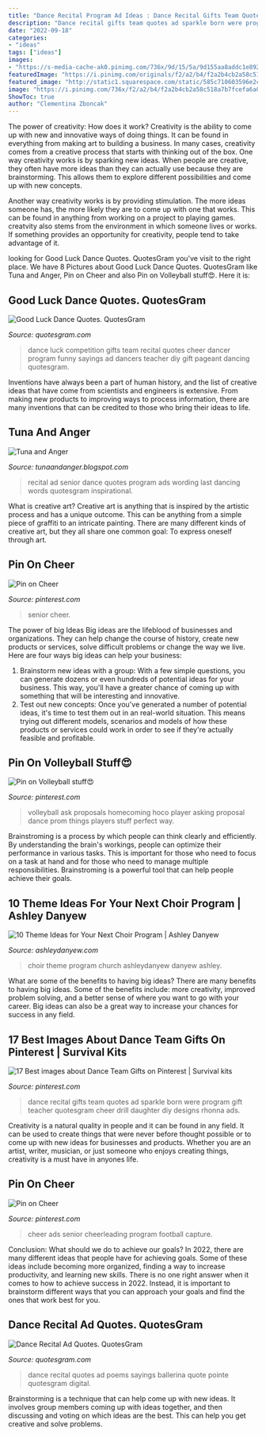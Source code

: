 ```yaml
---
title: "Dance Recital Program Ad Ideas : Dance Recital Gifts Team Quotes Ad Sparkle Born Were Program Gift Teacher Quotesgram Cheer Drill Daughter Diy Designs Rhonna Ads"
description: "Dance recital gifts team quotes ad sparkle born were program gift teacher quotesgram cheer drill daughter diy designs rhonna ads"
date: "2022-09-18"
categories:
- "ideas"
tags: ["ideas"]
images:
- "https://s-media-cache-ak0.pinimg.com/736x/9d/15/5a/9d155aa8addc1e8929724dbc815d85b1--dance-team-gifts-dance-teacher-gifts.jpg"
featuredImage: "https://i.pinimg.com/originals/f2/a2/b4/f2a2b4cb2a58c518a7b7fcefa6a01116.jpg"
featured_image: "http://static1.squarespace.com/static/585c710603596e2c47dad93e/585c7b94fc015557b74e12eb/585c7ca2fc015557b74e3f01/1484315645691/?format=1000w"
image: "https://i.pinimg.com/736x/f2/a2/b4/f2a2b4cb2a58c518a7b7fcefa6a01116--cheer-pictures-senior-pictures.jpg"
ShowToc: true
author: "Clementina Zboncak"
---
```



The power of creativity: How does it work?
Creativity is the ability to come up with new and innovative ways of doing things. It can be found in everything from making art to building a business. In many cases, creativity comes from a creative process that starts with thinking out of the box.
One way creativity works is by sparking new ideas. When people are creative, they often have more ideas than they can actually use because they are brainstorming. This allows them to explore different possibilities and come up with new concepts.

Another way creativity works is by providing stimulation. The more ideas someone has, the more likely they are to come up with one that works. This can be found in anything from working on a project to playing games. creatvity also stems from the environment in which someone lives or works. If something provides an opportunity for creativity, people tend to take advantage of it.

	

		
looking for Good Luck Dance Quotes. QuotesGram you've visit to the right place. We have 8 Pictures about Good Luck Dance Quotes. QuotesGram like Tuna and Anger, Pin on Cheer and also Pin on Volleyball stuff😍. Here it is:
		
    
## Good Luck Dance Quotes. QuotesGram

<img loading=lazy src="https://cdn.quotesgram.com/small/50/35/1357102775-Dance-Competition-Good-Luck-Gifts-with-FREE-download-www_amygigglesdesigns_com_-298x600.jpg" onerror="this.onerror=null;this.src='https://tse1.mm.bing.net/th?id=OIP.ujhB1npJcFbM8PunPisP-gAAAA&amp;pid=15.1';" alt="Good Luck Dance Quotes. QuotesGram">

_Source: quotesgram.com_

>dance luck competition gifts team recital quotes cheer dancer program funny sayings ad dancers teacher diy gift pageant dancing quotesgram. 

	

Inventions have always been a part of human history, and the list of creative ideas that have come from scientists and engineers is extensive. From making new products to improving ways to process information, there are many inventions that can be credited to those who bring their ideas to life.

    
## Tuna And Anger

<img loading=lazy src="http://4.bp.blogspot.com/-EBIi4cggKW0/UWBoAt7qlWI/AAAAAAAABDk/k8ow6tocBqw/s1600/Rowan+senior+recital+ad+base+-+Copy.jpg" onerror="this.onerror=null;this.src='https://tse3.mm.bing.net/th?id=OIP.AZ2GjtVoV_GiGq6dzoGPlQHaJP&amp;pid=15.1';" alt="Tuna and Anger">

_Source: tunaandanger.blogspot.com_

>recital ad senior dance quotes program ads wording last dancing words quotesgram inspirational. 

	

What is creative art?
Creative art is anything that is inspired by the artistic process and has a unique outcome. This can be anything from a simple piece of graffiti to an intricate painting. There are many different kinds of creative art, but they all share one common goal: To express oneself through art.

    
## Pin On Cheer

<img loading=lazy src="https://i.pinimg.com/736x/f2/a2/b4/f2a2b4cb2a58c518a7b7fcefa6a01116--cheer-pictures-senior-pictures.jpg" onerror="this.onerror=null;this.src='https://tse1.mm.bing.net/th?id=OIP.Tc4Ee5cZ16bpHeFy--DNtAHaNU&amp;pid=15.1';" alt="Pin on Cheer">

_Source: pinterest.com_

>senior cheer. 

	

The power of big Ideas
Big ideas are the lifeblood of businesses and organizations. They can help change the course of history, create new products or services, solve difficult problems or change the way we live.
Here are four ways big ideas can help your business: 
1. Brainstorm new ideas with a group: With a few simple questions, you can generate dozens or even hundreds of potential ideas for your business. This way, you'll have a greater chance of coming up with something that will be interesting and innovative.
2. Test out new concepts: Once you've generated a number of potential ideas, it's time to test them out in an real-world situation. This means trying out different models, scenarios and models of how these products or services could work in order to see if they're actually feasible and profitable. 

    
## Pin On Volleyball Stuff😍

<img loading=lazy src="https://i.pinimg.com/736x/c1/d5/7b/c1d57b1339b685f3dff6d7d017e2e3ca--volleyball-sayings-volleyball-ideas.jpg" onerror="this.onerror=null;this.src='https://tse3.mm.bing.net/th?id=OIP.v5v8uT80cma8B73X6_9iKgHaHS&amp;pid=15.1';" alt="Pin on Volleyball stuff😍">

_Source: pinterest.com_

>volleyball ask proposals homecoming hoco player asking proposal dance prom things players stuff perfect way. 

	

Brainstroming is a process by which people can think clearly and efficiently. By understanding the brain's workings, people can optimize their performance in various tasks. This is important for those who need to focus on a task at hand and for those who need to manage multiple responsibilities. Brainstroming is a powerful tool that can help people achieve their goals.

    
## 10 Theme Ideas For Your Next Choir Program | Ashley Danyew

<img loading=lazy src="http://static1.squarespace.com/static/585c710603596e2c47dad93e/585c7b94fc015557b74e12eb/585c7ca2fc015557b74e3f01/1484315645691/?format=1000w" onerror="this.onerror=null;this.src='https://tse3.mm.bing.net/th?id=OIP.DmNJs1hUJFDq8R_0s0be7gDWEs&amp;pid=15.1';" alt="10 Theme Ideas for Your Next Choir Program | Ashley Danyew">

_Source: ashleydanyew.com_

>choir theme program church ashleydanyew danyew ashley. 

	

What are some of the benefits to having big ideas?
There are many benefits to having big ideas. Some of the benefits include: more creativity, improved problem solving, and a better sense of where you want to go with your career. Big ideas can also be a great way to increase your chances for success in any field.

    
## 17 Best Images About Dance Team Gifts On Pinterest | Survival Kits

<img loading=lazy src="https://s-media-cache-ak0.pinimg.com/736x/9d/15/5a/9d155aa8addc1e8929724dbc815d85b1--dance-team-gifts-dance-teacher-gifts.jpg" onerror="this.onerror=null;this.src='https://tse2.mm.bing.net/th?id=OIP.P_Cf4AQlpL-aoytzmfmu8gHaLH&amp;pid=15.1';" alt="17 Best images about Dance Team Gifts on Pinterest | Survival kits">

_Source: pinterest.com_

>dance recital gifts team quotes ad sparkle born were program gift teacher quotesgram cheer drill daughter diy designs rhonna ads. 

	

Creativity is a natural quality in people and it can be found in any field. It can be used to create things that were never before thought possible or to come up with new ideas for businesses and products. Whether you are an artist, writer, musician, or just someone who enjoys creating things, creativity is a must have in anyones life.

    
## Pin On Cheer

<img loading=lazy src="https://i.pinimg.com/originals/f2/a2/b4/f2a2b4cb2a58c518a7b7fcefa6a01116.jpg" onerror="this.onerror=null;this.src='https://tse2.mm.bing.net/th?id=OIP.XozywrU970xra1Uidrz5KwHaNV&amp;pid=15.1';" alt="Pin on Cheer">

_Source: pinterest.com_

>cheer ads senior cheerleading program football capture. 

	

Conclusion: What should we do to achieve our goals?
In 2022, there are many different ideas that people have for achieving goals. Some of these ideas include becoming more organized, finding a way to increase productivity, and learning new skills. There is no one right answer when it comes to how to achieve success in 2022. Instead, it is important to brainstorm different ways that you can approach your goals and find the ones that work best for you.

    
## Dance Recital Ad Quotes. QuotesGram

<img loading=lazy src="https://img1.etsystatic.com/000/0/6602296/il_fullxfull.311571215.jpg" onerror="this.onerror=null;this.src='https://tse3.mm.bing.net/th?id=OIP.GZWvxxbRa5JxanvhM7tdpwHaFj&amp;pid=15.1';" alt="Dance Recital Ad Quotes. QuotesGram">

_Source: quotesgram.com_

>dance recital quotes ad poems sayings ballerina quote pointe quotesgram digital. 

	

Brainstorming is a technique that can help come up with new ideas. It involves group members coming up with ideas together, and then discussing and voting on which ideas are the best. This can help you get creative and solve problems.

